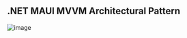## .NET MAUI MVVM Architectural Pattern
![image](https://github.com/user-attachments/assets/bc582c25-f1b0-4bee-bda2-fb592cb65f5b)
